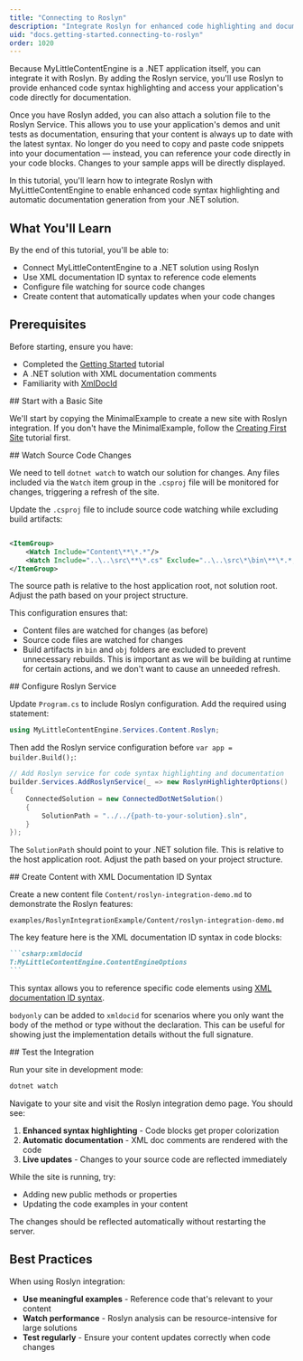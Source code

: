 ```yaml
---
title: "Connecting to Roslyn"
description: "Integrate Roslyn for enhanced code highlighting and documentation in your content site"
uid: "docs.getting-started.connecting-to-roslyn"
order: 1020
---
```


Because MyLittleContentEngine is a .NET application itself, you can integrate it with Roslyn. By adding the Roslyn
service, you'll use Roslyn to provide enhanced code syntax highlighting and access your application's code directly
for documentation.

Once you have Roslyn added, you can also attach a solution file to the Roslyn Service. This allows you 
to use your application's demos and unit tests as documentation, ensuring that your content is always up to date 
with the latest syntax. No longer do you need to copy and paste code snippets into your documentation — instead, 
you can reference your code directly in your code blocks. Changes to your sample apps will be directly displayed.

In this tutorial, you'll learn how to integrate Roslyn with MyLittleContentEngine to enable enhanced code syntax
highlighting and automatic documentation generation from your .NET solution.

## What You'll Learn

By the end of this tutorial, you'll be able to:

- Connect MyLittleContentEngine to a .NET solution using Roslyn
- Use XML documentation ID syntax to reference code elements
- Configure file watching for source code changes
- Create content that automatically updates when your code changes

## Prerequisites

Before starting, ensure you have:

- Completed the [Getting Started](xref:docs.getting-started.creating-first-site) tutorial
- A .NET solution with XML documentation comments
- Familiarity with [XmlDocId](xref:docs.reference.xmldocid-format)

<Steps>
<Step stepNumber="1">
## Start with a Basic Site

We'll start by copying the MinimalExample to create a new site with Roslyn integration. If you don't have the
MinimalExample, follow the [Creating First Site](xref:docs.getting-started.creating-first-site) tutorial first.

</Step>

<Step stepNumber="2">
## Watch Source Code Changes

We need to tell `dotnet watch` to watch our solution for changes. Any files included via the `Watch` item group in the
`.csproj` file will be monitored for changes, triggering a refresh of the site.

Update the `.csproj` file to include source code watching while excluding build artifacts:

```xml

<ItemGroup>
    <Watch Include="Content\**\*.*"/>
    <Watch Include="..\..\src\**\*.cs" Exclude="..\..\src\*\bin\**\*.*;..\..\src\*\obj\**\*.*"/>
</ItemGroup>
```

The source path is relative to the host application root, not solution root. Adjust the path based on your project
structure.

This configuration ensures that:

- Content files are watched for changes (as before)
- Source code files are watched for changes
- Build artifacts in `bin` and `obj` folders are excluded to prevent unnecessary rebuilds. This is important as we will
  be building at runtime for certain actions, and we don't want to cause an unneeded refresh.
  </Step>

<Step stepNumber="3">
## Configure Roslyn Service

Update `Program.cs` to include Roslyn configuration. Add the required using statement:

```csharp
using MyLittleContentEngine.Services.Content.Roslyn;
```

Then add the Roslyn service configuration before `var app = builder.Build();`:

```csharp
// Add Roslyn service for code syntax highlighting and documentation
builder.Services.AddRoslynService(_ => new RoslynHighlighterOptions()
{
    ConnectedSolution = new ConnectedDotNetSolution()
    {
        SolutionPath = "../../{path-to-your-solution}.sln",
    }
});
```

The `SolutionPath` should point to your .NET solution file. This is relative to the host application root. Adjust the
path based on your project structure.
</Step>

<Step stepNumber="4">
## Create Content with XML Documentation ID Syntax

Create a new content file `Content/roslyn-integration-demo.md` to demonstrate the Roslyn features:

```markdown:path
examples/RoslynIntegrationExample/Content/roslyn-integration-demo.md
```

The key feature here is the XML documentation ID syntax in code blocks:

``````markdown
```csharp:xmldocid
T:MyLittleContentEngine.ContentEngineOptions
```
``````

This syntax allows you to reference specific code elements using [XML documentation ID syntax](xref:docs.reference.xmldocid-format).


`bodyonly` can be added to `xmldocid` for scenarios where you only want the body of the method or type without the
declaration. This can be useful for showing just the implementation details without the full signature.


</Step>

<Step stepNumber="5">
## Test the Integration

Run your site in development mode:

```bash
dotnet watch
```

Navigate to your site and visit the Roslyn integration demo page. You should see:

1. **Enhanced syntax highlighting** - Code blocks get proper colorization
2. **Automatic documentation** - XML doc comments are rendered with the code
3. **Live updates** - Changes to your source code are reflected immediately

While the site is running, try:

- Adding new public methods or properties
- Updating the code examples in your content

The changes should be reflected automatically without restarting the server.
</Step>
</Steps>

## Best Practices

When using Roslyn integration:

* **Use meaningful examples** - Reference code that's relevant to your content
* **Watch performance** - Roslyn analysis can be resource-intensive for large solutions
* **Test regularly** - Ensure your content updates correctly when code changes